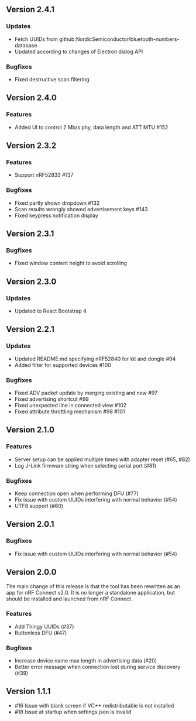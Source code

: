 ## Version 2.4.1
### Updates
- Fetch UUIDs from github:NordicSemiconductor/bluetooth-numbers-database
- Updated according to changes of Electron dialog API
### Bugfixes
- Fixed destructive scan filtering

## Version 2.4.0
### Features
- Added UI to control 2 Mb/s phy, data length and ATT MTU #152

## Version 2.3.2
### Features
- Support nRF52833 #137
### Bugfixes
- Fixed partly shown dropdown #132
- Scan results wrongly showed advertisement keys #143
- Fixed keypress notification display

## Version 2.3.1
### Bugfixes
- Fixed window content height to avoid scrolling

## Version 2.3.0
### Updates
- Updated to React Bootstrap 4

## Version 2.2.1
### Updates
- Updated README.md specifying nRF52840 for kit and dongle #94
- Added filter for supported devices #100
### Bugfixes
- Fixed ADV packet update by merging existing and new #97
- Fixed advertising shortcut #99
- Fixed unexpected line in connected view #102
- Fixed attribute throttling mechanism #98 #101

## Version 2.1.0
### Features
- Server setup can be applied multiple times with adapter reset (#65, #82)
- Log J-Link firmware string when selecting serial port (#81)
### Bugfixes
- Keep connection open when performing DFU (#77)
- Fix issue with custom UUIDs interfering with normal behavior (#54)
- UTF8 support (#60)

## Version 2.0.1
### Bugfixes
- Fix issue with custom UUIDs interfering with normal behavior (#54)

## Version 2.0.0
The main change of this release is that the tool has been rewritten as an app for nRF Connect v2.0. It is no longer a standalone application, but should be installed and launched from nRF Connect.
### Features
- Add Thingy UUIDs (#37)
- Buttonless DFU (#47)
### Bugfixes
- Increase device name max length in advertising data (#20)
- Better error message when connection lost during service discovery (#39)

## Version 1.1.1
- #16 Issue with blank screen if VC++ redistributable is not installed
- #18 Issue at startup when settings.json is invalid
